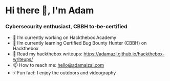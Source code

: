 <h1 align="left">Hi there 👋, I'm Adam</h1>
<h3 align="left">Cybersecurity enthusiast, CBBH to-be-certified</h3>

- 🔭 I’m currently working on Hackthebox Academy
- 🌱 I’m currently learning Certified Bug Bounty Hunter (CBBH) on Hackthebox
- 📝 Read my hackthebox writeups: https://adamazl.github.io/hackthebox-writeups/
- 📫 How to reach me: hello@adamaizal.com
- ⚡ Fun fact: I enjoy the outdoors and videography

